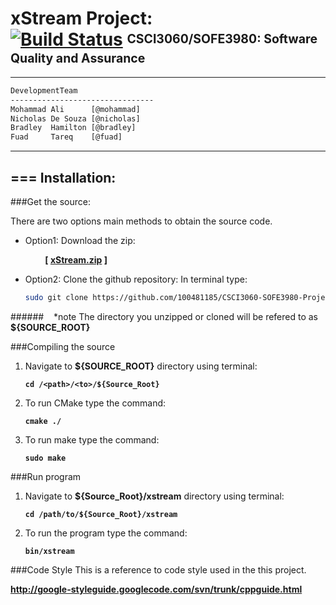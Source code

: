 [id1]: <https://magnum.travis-ci.com/ncdesouza/xstream.svg?token=WZRVmSR43sduJMwFxmyr>
[xStream.zip]: <https://github.com/100481185/CSCI3060-SOFE3980-Project/archive/mirror.zip>     
[wdgt]: <https://magnum.travis-ci.com/ncdesouza/XSTREAM>
[@mohammad]: <mohammad.ali3@uoit.net>   
[@nicholas]: <nicholas.desouza@uoit.net>
[@bradley]: <bradley.hamilton@uoit.net>
[@fuad]: <fuad.tareq@uoit.net>  



xStream Project: <br>[![Build Status](https://magnum.travis-ci.com/ncdesouza/XSTREAM.svg?token=WZRVmSR43sduJMwFxmyr)][wdgt]  <sup><sub>CSCI3060/SOFE3980: Software Quality and Assurance</sub></sup>
=================
---
```html 
DevelopmentTeam        
--------------------------------                  
Mohammad Ali      [@mohammad]     
Nicholas De Souza [@nicholas]     
Bradley  Hamilton [@bradley]     
Fuad     Tareq    [@fuad]                       
```
***
===
Installation:           
--------------           
###Get the source:          

There are two options main methods to obtain the source code.  

* Option1: Download the zip:

    &nbsp;&nbsp;&nbsp;&nbsp;&nbsp;&nbsp;&nbsp;&nbsp;__[ [xStream.zip][] ]__ 

* Option2: Clone the github repository:
    In terminal type:
     
    ```bash
    sudo git clone https://github.com/100481185/CSCI3060-SOFE3980-Project.git
    ```

######&nbsp;&nbsp;&nbsp;&nbsp;\*note The directory you unzipped or cloned will be refered to as __${SOURCE_ROOT}__ 

###Compiling the source

1. Navigate to __${SOURCE_ROOT}__ directory using terminal:

    __`cd /<path>/<to>/${Source_Root}`__

2. To run CMake type the command:
    
   __`cmake ./`__
    
3. To run make type the command:
    
    __`sudo make`__ 
    
    
###Run program

1. Navigate to __${Source_Root}/xstream__ directory using terminal:
  
    __`cd /path/to/${Source_Root}/xstream`__
  
2. To run the program type the command:

    __`bin/xstream`__

###Code Style
This is a reference to code style used in the this project.

__http://google-styleguide.googlecode.com/svn/trunk/cppguide.html__

 
